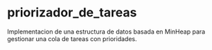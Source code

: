 # priorizador_de_tareas
Implementacion de una estructura de datos basada en MinHeap para gestionar una cola de tareas con prioridades.
